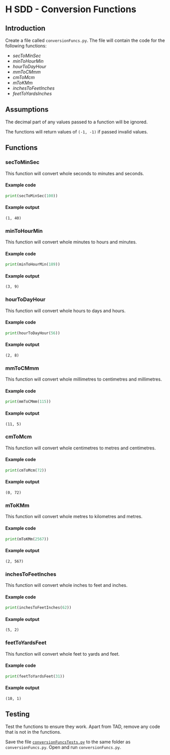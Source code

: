 # H SDD - Conversion Functions

## Introduction

Create a file called `conversionFuncs.py`.  The file will contain the code for the following functions:

* _secToMinSec_
* _minToHourMin_
* _hourToDayHour_
* _mmToCMmm_
* _cmToMcm_
* _mToKMm_
* _inchesToFeetInches_
* _feetToYardsInches_


## Assumptions

The decimal part of any values passed to a function will be ignored.

The functions will return values of `(-1, -1)` if passed invalid values.


## Functions


### secToMinSec

This function will convert whole seconds to minutes and seconds.

#### Example code

``` python
print(secToMinSec(100))
```

#### Example output

```
(1, 40)
```


### minToHourMin

This function will convert whole minutes to hours and minutes.

#### Example code

``` python
print(minToHourMin(189))
```

#### Example output

```
(3, 9)
```


### hourToDayHour

This function will convert whole hours to days and hours.

#### Example code

``` python
print(hourToDayHour(56))
```

#### Example output

```
(2, 8)
```


### mmToCMmm

This function will convert whole millimetres to centimetres and millimetres.

#### Example code

``` python
print(mmToCMmm(115))
```

#### Example output

```
(11, 5)
```


### cmToMcm

This function will convert whole centimetres to metres and centimetres.

#### Example code

``` python
print(cmToMcm(72))
```

#### Example output

```
(0, 72)
```


### mToKMm

This function will convert whole metres to kilometres and metres.

#### Example code

``` python
print(mToKMm(2567))
```

#### Example output

```
(2, 567)
```


### inchesToFeetInches

This function will convert whole inches to feet and inches.

#### Example code

``` python
print(inchesToFeetInches(62))
```

#### Example output

```
(5, 2)
```


### feetToYardsFeet

This function will convert whole feet to yards and feet.

#### Example code

``` python
print(feetToYardsFeet(31))
```

#### Example output

```
(10, 1)
```


## Testing

Test the functions to ensure they work.  Apart from TAD, remove any code that is not in the functions.

Save the file [`conversionFuncsTests.py`](assets/conversionFuncsTests.py) to the same folder as `conversionFuncs.py`.  Open and run `conversionFuncs.py`.
